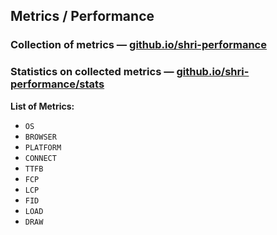 ## Metrics / Performance

### Collection of metrics — [github.io/shri-performance](https://xaazias.github.io/shri-performance)

### Statistics on collected metrics — [github.io/shri-performance/stats](https://xaazias.github.io/shri-performance/stats.html)

**List of Metrics:**
- `OS`
- `BROWSER`
- `PLATFORM`
- `CONNECT`
- `TTFB`
- `FCP`
- `LCP`
- `FID`
- `LOAD`
- `DRAW`
